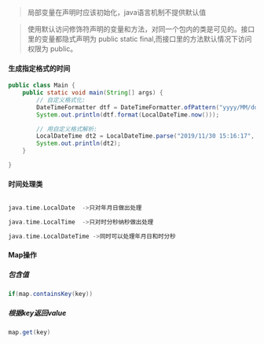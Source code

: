 >  局部变量在声明时应该初始化，java语言机制不提供默认值

> 使用默认访问修饰符声明的变量和方法，对同一个包内的类是可见的。接口里的变量都隐式声明为 public static final,而接口里的方法默认情况下访问权限为 public。

#### 生成指定格式的时间

```java
public class Main {
    public static void main(String[] args) {
        // 自定义格式化:
        DateTimeFormatter dtf = DateTimeFormatter.ofPattern("yyyy/MM/dd HH:mm:ss");
        System.out.println(dtf.format(LocalDateTime.now()));

        // 用自定义格式解析:
        LocalDateTime dt2 = LocalDateTime.parse("2019/11/30 15:16:17", dtf);
        System.out.println(dt2);
    }

}
```

#### 时间处理类

```c

java.time.LocalDate  ->只对年月日做出处理

java.time.LocalTime  ->只对时分秒纳秒做出处理

java.time.LocalDateTime ->同时可以处理年月日和时分秒
```

#### Map操作

##### 包含值

```java
if(map.containsKey(key))
```

##### 根据key返回value

```java
map.get(key)
```

